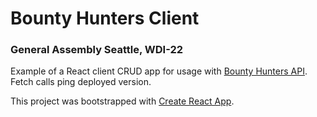 # Bounty Hunters Client
### General Assembly Seattle, WDI-22

Example of a React client CRUD app for usage with [Bounty Hunters API](https://github.com/brandiw/mongoose-bounty-hunters). Fetch calls ping deployed version.

This project was bootstrapped with [Create React App](https://github.com/facebook/create-react-app).
